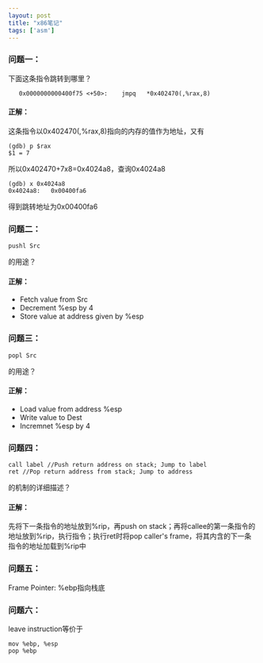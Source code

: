 ```yaml
---
layout: post
title: "x86笔记"
tags: ['asm']
---
```

### 问题一：
下面这条指令跳转到哪里？
```
   0x0000000000400f75 <+50>:	jmpq   *0x402470(,%rax,8)
```
#### 正解：
这条指令以0x402470(,%rax,8)指向的内存的值作为地址，又有
```
(gdb) p $rax
$1 = 7
```
所以0x402470+7x8=0x4024a8，查询0x4024a8
```
(gdb) x 0x4024a8
0x4024a8:	0x00400fa6
```
得到跳转地址为0x00400fa6
### 问题二：
```
pushl Src
```
的用途？
#### 正解：
- Fetch value from Src
- Decrement %esp by 4
- Store value at address given by %esp
### 问题三：
```
popl Src
```
的用途？
#### 正解：
- Load value from address %esp
- Write value to Dest
- Incremnet %esp by 4
### 问题四：
```
call label //Push return address on stack; Jump to label
ret //Pop return address from stack; Jump to address
```
的机制的详细描述？
#### 正解：
先将下一条指令的地址放到%rip，再push on stack；再将callee的第一条指令的地址放到%rip，执行指令；执行ret时将pop caller's frame，将其内含的下一条指令的地址加载到%rip中
### 问题五：
Frame Pointer: %ebp指向栈底
### 问题六：
leave instruction等价于
```
mov %ebp, %esp
pop %ebp
```